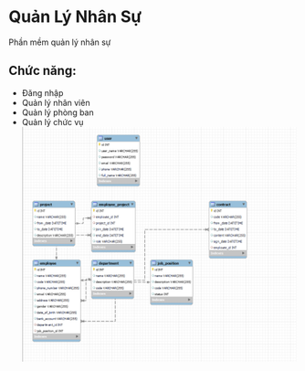 # Quản Lý Nhân Sự
Phần mềm quản lý nhân sự  
## Chức năng:
- Đăng nhập
- Quản lý nhân viên
- Quản lý phòng ban
- Quản lý chức vụ
![image](./images/quanlynhansu.png)
